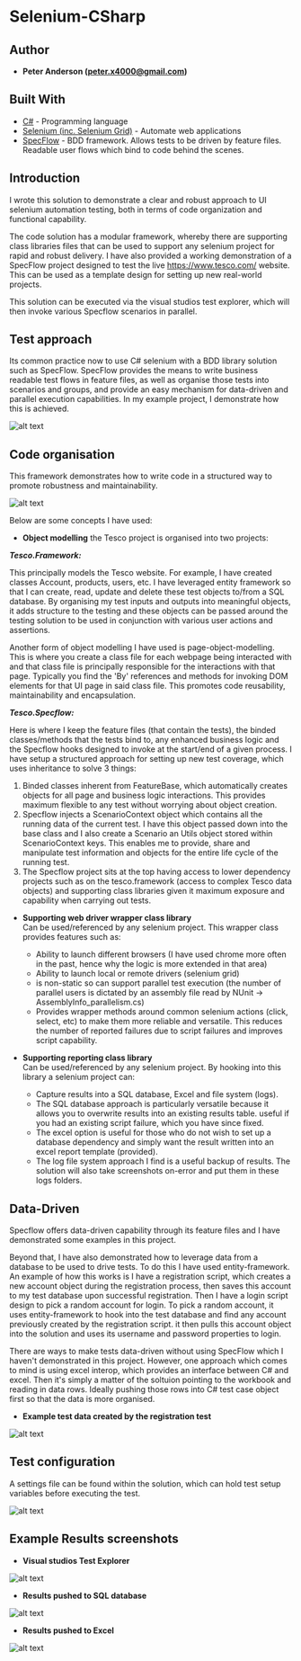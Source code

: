 # Selenium-CSharp

## Author

* **Peter Anderson (peter.x4000@gmail.com)** 

## Built With

* [C#](https://en.wikipedia.org/wiki/C_Sharp_(programming_language)) - Programming language
* [Selenium (inc. Selenium Grid)](https://en.wikipedia.org/wiki/Selenium_(software)) - Automate web applications
* [SpecFlow](https://specflow.org/) - BDD framework. Allows tests to be driven by feature files. Readable user flows which bind to code behind the scenes.

## Introduction

I wrote this solution to demonstrate a clear and robust approach to UI selenium automation testing, both in terms of code organization and functional capability. 

The code solution has a modular framework, whereby there are supporting class libraries files that can be used to support any selenium project for rapid and robust delivery.
I have also provided a working demonstration of a SpecFlow project designed to test the live https://www.tesco.com/ website. This can be used as a template design for setting up new real-world projects. 

This solution can be executed via the visual studios test explorer, which will then invoke various Specflow scenarios in parallel. 


## Test approach

Its common practice now to use C# selenium with a BDD library solution such as SpecFlow. 
SpecFlow provides the means to write business readable test flows in feature files, as well as organise those tests into scenarios and groups, and provide an easy mechanism for data-driven and parallel execution capabilities. 
In my example project, I demonstrate how this is achieved. 

![alt text](https://i.ibb.co/8sFkcqX/feature.png)

## Code organisation

This framework demonstrates how to write code in a structured way to promote robustness and maintainability. 

![alt text](https://i.ibb.co/0cMQ7hJ/org.png)


Below are some concepts I have used:

 * **Object modelling** 
the Tesco project is organised into two projects:

***Tesco.Framework:***

This principally models the Tesco website. For example, I have created classes Account, products, users, etc. I have leveraged entity framework so that I can create, read, update and delete these test objects to/from a SQL database. 
By organising my test inputs and outputs into meaningful objects, it adds structure to the testing and these objects can be passed around the testing solution to be used in conjunction with various user actions and assertions. 

Another form of object modelling I have used is page-object-modelling. This is where you create a class file for each webpage being interacted with and that class file is principally responsible for the interactions with that page. 
Typically you find the 'By' references and methods for invoking DOM elements for that UI page in said class file. This promotes code reusability, maintainability and encapsulation. 

***Tesco.Specflow:***

Here is where I keep the feature files (that contain the tests), the binded classes/methods that the tests bind to, any enhanced business logic and the Specflow hooks designed to invoke at the start/end of a given process.
I have setup a structured approach for setting up new test coverage, which uses inheritance to solve 3 things:
1) Binded classes inherent from FeatureBase, which automatically creates objects for all page and business logic interactions. This provides maximum flexible to any test without worrying about object creation. 
2) Specflow injects a ScenarioContext object which contains all the running data of the current test. I have this object passed down into the base class and I also create a Scenario an Utils object stored within ScenarioContext keys. This enables me to provide,  share and manipulate test information and objects for the entire life cycle of the running test.
3) The Specflow project sits at the top having access to lower dependency projects such as on the tesco.framework (access to complex Tesco data objects) and supporting class libraries given it maximum exposure and capability when carrying out tests. 


 * **Supporting web driver wrapper class library**  
Can be used/referenced by any selenium project. This wrapper class provides features such as:
    * Ability to launch different browsers (I have used chrome more often in the past, hence why the logic is more extended in that area)
    * Ability to launch local or remote drivers (selenium grid)
    * is non-static so can support parallel test execution (the number of parallel users is dictated by an assembly file read by NUnit -> AssemblyInfo_parallelism.cs)
    * Provides wrapper methods around common selenium actions (click, select, etc) to make them more reliable and versatile. This reduces the number of reported failures due to script failures and improves script capability.
    
 * **Supporting reporting class library**  
Can be used/referenced by any selenium project. By hooking into this library a selenium project can:
    * Capture results into a SQL database, Excel and file system (logs). 
    * The SQL database approach is particularly versatile because it allows you to overwrite results into an existing results table. useful if you had an existing script failure, which you have since fixed. 
    * The excel option is useful for those who do not wish to set up a database dependency and simply want the result written into an excel report template (provided). 
    * The log file system approach I find is a useful backup of results. The solution will also take screenshots on-error and put them in these logs folders. 
  
 
## Data-Driven
 
Specflow offers data-driven capability through its feature files and I have demonstrated some examples in this project. 

Beyond that, I have also demonstrated how to leverage data from a database to be used to drive tests. To do this I have used entity-framework. An example of how this works is I have a registration script, which creates a new account object during the registration process, then saves this account to my test database upon successful registration. 
Then I have a login script design to pick a random account for login. To pick a random account, it uses entity-framework to hook into the test database and find any account previously created by the registration script. it then pulls this account object into the solution and uses its username and password properties to login. 

There are ways to make tests data-driven without using SpecFlow which I haven't demonstrated in this project. However, one approach which comes to mind is using excel interop, which provides an interface between C# and excel. 
Then it's simply a matter of the soltuion pointing to the workbook and reading in data rows. Ideally pushing those rows into C# test case object first so that the data is more organised. 

* **Example test data created by the registration test** 

![alt text](https://i.ibb.co/4FcP5S7/DB-test-data.png)


## Test configuration

A settings file can be found within the solution, which can hold test setup variables before executing the test. 

![alt text](https://i.ibb.co/4gYnCyj/run-settings.png)

## Example Results screenshots

* **Visual studios Test Explorer** 

![alt text](https://i.ibb.co/BZS2cZJ/test-explorer.png)


* **Results pushed to SQL database** 

![alt text](https://i.ibb.co/4Sb6KsJ/db-results.png)


* **Results pushed to Excel** 

![alt text](https://i.ibb.co/18Fdz5z/excel-results.png)

